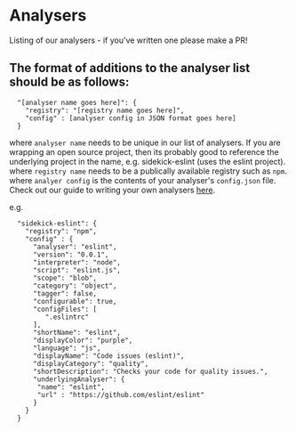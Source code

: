 # Analysers

Listing of our analysers - if you've written one please make a PR!

## The format of additions to the analyser list should be as follows:

```
  "[analyser name goes here]": {
    "registry": "[registry name goes here]",
    "config" : [analyser config in JSON format goes here]
  }
```

where `analyser name` needs to be unique in our list of analysers. If you are wrapping an open source project, then its probably good to reference the underlying project in the name, e.g. sidekick-eslint (uses the eslint project).
where `registry name` needs to be a publically available registry such as `npm`.
where `analyer config` is the contents of your analyser's `config.json` file. Check out our guide to writing your own analysers [here](https://github.com/sidekickcode/sidekick-analyser).
  
e.g.
  
```
  "sidekick-eslint": {
    "registry": "npm",
    "config" : {
      "analyser": "eslint",
      "version": "0.0.1",
      "interpreter": "node",
      "script": "eslint.js",
      "scope": "blob",
      "category": "object",
      "tagger": false,
      "configurable": true,
      "configFiles": [
         ".eslintrc"
      ],
      "shortName": "eslint",
      "displayColor": "purple",
      "language": "js",
      "displayName": "Code issues (eslint)",
      "displayCategory": "quality",
      "shortDescription": "Checks your code for quality issues.",
      "underlyingAnalyser": {
       "name": "eslint",
       "url" : "https://github.com/eslint/eslint"
      }
    }
  }
```  
  
  
